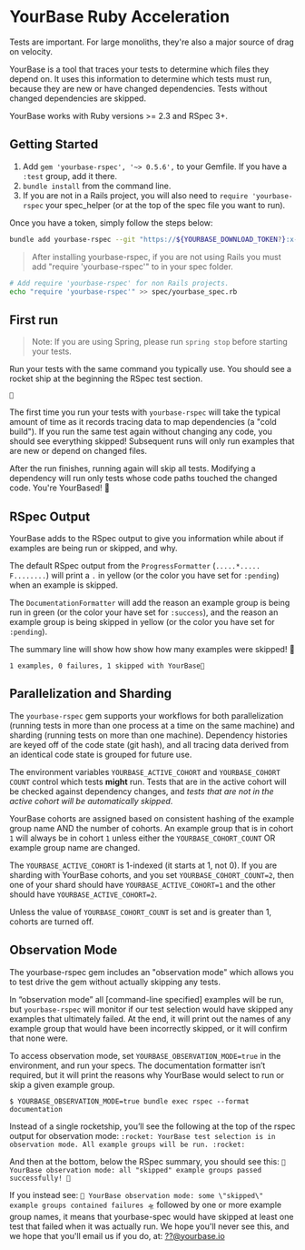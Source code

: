 # YourBase Ruby Acceleration

Tests are important. For large monoliths, they're also a major source of drag on velocity.

YourBase is a tool that traces your tests to determine which files they depend on. It uses this information to determine which tests must run, because they are new or have changed dependencies. Tests without changed dependencies are skipped.

YourBase works with Ruby versions >= 2.3 and RSpec 3+.

## Getting Started
1. Add `gem 'yourbase-rspec', '~> 0.5.6',` to your Gemfile. If you have a `:test` group, add it there.
2. `bundle install` from the command line.
3. If you are not in a Rails project, you will also need to `require 'yourbase-rspec` your spec_helper (or at the top of the spec file you want to run).

Once you have a token, simply follow the steps below:
```sh
bundle add yourbase-rspec --git "https://${YOURBASE_DOWNLOAD_TOKEN?}:x-oauth-basic@github.com/yourbase/yourbase-rspec-skipper-engine.git" && bundle install
```

> After installing yourbase-rspec, if you are not using Rails you must add
"require 'yourbase-rspec'" to in your spec folder.

```sh
# Add require 'yourbase-rspec' for non Rails projects.
echo "require 'yourbase-rspec'" >> spec/yourbase_spec.rb
```
## First run

> Note: If you are using Spring, please run `spring stop` before starting your tests.

Run your tests with the same command you typically use. You should see a rocket ship at the beginning the RSpec test section.

```plain
🚀
```

The first time you run your tests with `yourbase-rspec` will take the typical amount of time as it records tracing data to map dependencies (a "cold build"). If you run the same test again without changing any code, you should see everything skipped!  Subsequent runs will only run examples that are new or depend on changed files. 

After the run finishes, running again will skip all tests. Modifying a dependency will run only tests whose code paths touched the changed code. You're YourBased! 🚀

## RSpec Output

YourBase adds to the RSpec output to give you information while about if examples are being run or skipped, and why. 

The default RSpec output from the `ProgressFormatter` (`.....*..... F........`) will print a `.` in yellow (or the color you have set for `:pending`) when an example is skipped.  

The `DocumentationFormatter` will add the reason an example group is being run in green (or the color your have set for `:success`), and the reason an example group is being skipped in yellow (or the color you have set for `:pending`). 

The summary line will show how show how many examples were skipped! 🚀  
```plain
1 examples, 0 failures, 1 skipped with YourBase🚀
```

## Parallelization and  Sharding
The `yourbase-rspec` gem supports your workflows for both parallelization (running tests in more than one process at a time on the same machine) and sharding (running tests on more than one machine). Dependency histories are keyed off of the code state (git hash), and all tracing data derived from an identical code state is grouped for future use.  

The environment variables `YOURBASE_ACTIVE_COHORT` and `YOURBASE_COHORT COUNT` control which tests **might** run. Tests that are in the active cohort will be checked against dependency changes, and _tests that are not in the active cohort will be automatically skipped_.  

YourBase cohorts are assigned based on consistent hashing of the example group name AND the number of cohorts. An example group that is in cohort `1` will always be in cohort `1` unless either the `YOURBASE_COHORT_COUNT` OR example group name are changed.  

The `YOURBASE_ACTIVE_COHORT` is 1-indexed (it starts at 1, not 0). If you are sharding with YourBase cohorts, and you set `YOURBASE_COHORT_COUNT=2`, then one of your shard should have `YOURBASE_ACTIVE_COHORT=1` and the other should have `YOURBASE_ACTIVE_COHORT=2`.  

Unless the value of `YOURBASE_COHORT_COUNT` is set and is greater than 1, cohorts are turned off.  

## Observation Mode
The yourbase-rspec gem includes an "observation mode" which allows you to test drive the gem without actually skipping any tests.  

In “observation mode” all [command-line specified] examples will be run, but `yourbase-rspec` will monitor if our test selection would have skipped any examples that ultimately failed. At the end,  it will print out the names of any example group that would have been incorrectly skipped, or it will confirm that none were.  

To access observation mode, set `YOURBASE_OBSERVATION_MODE=true` in the environment, and run your specs. The documentation formatter isn’t required, but it will print the reasons why YourBase would select to run or skip a given example group.  

`$ YOURBASE_OBSERVATION_MODE=true bundle exec rspec --format documentation`

Instead of a single rocketship, you’ll see the following at the top of the rspec output for observation mode:
`:rocket: YourBase test selection is in observation mode. All example groups will be run. :rocket:`

And then at the bottom, below the RSpec summary, you should see this: 
`🚀 YourBase observation mode: all "skipped" example groups passed successfully! 🚀`

If you instead see: `🚀 YourBase observation mode: some \"skipped\" example groups contained failures 🛸` followed by one or more example group names, it means that yourbase-spec would have skipped at least one test that failed when it was actually run. We hope you'll never see this, and we hope that you'll email us if you do, at: <??@yourbase.io>

